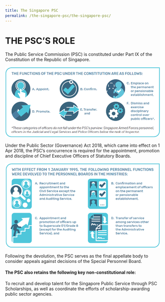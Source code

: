 ```yaml
---
title: The Singapore PSC
permalink: /the-singapore-psc/the-singapore-psc/
---
```

# **THE PSC’S ROLE**

The Public Service Commission (PSC) is constituted under Part IX of the Constitution of the Republic of Singapore.


![alt text - PSC Functions](/images/pscfunctions.png)


Under the Public Sector (Governance) Act 2018, which came into effect on 1 Apr 2018, the PSC’s concurrence is required for the appointment, promotion and discipline of Chief Executive Officers of Statutory Boards.


![alt text - Devolution of PSC Functions](/images/devolution.png)


Following the devolution, the PSC serves as the final appellate body to consider appeals against decisions of the Special Personnel Board. 


#### **The PSC also retains the following key non-constitutional role:**

To recruit and develop talent for the Singapore Public Service through PSC Scholarships, as well as coordinate the efforts of scholarship-awarding public sector agencies.
